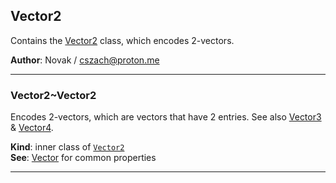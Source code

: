 <a name="module_Vector2"></a>

## Vector2
Contains the [Vector2](./Vector#module_Vector2..Vector2) class, which encodes 2-vectors.

**Author**: Novak / <cszach@proton.me>  

* * *

<a name="module_Vector2..Vector2"></a>

### Vector2~Vector2
Encodes 2-vectors, which are vectors that have 2 entries. See also
[Vector3](./Vector./Vector3#module_Vector3..Vector3) & [Vector4](./Vector./Vector4#module_Vector4..Vector4).

**Kind**: inner class of [<code>Vector2</code>](./Vector#module_Vector2)  
**See**: [Vector](./Vector#module_Vector..Vector) for common properties  

* * *


